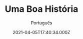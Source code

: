 ---
id: 'e5f7def3-a7d6-44f1-b8ff-b1de464619dc'
type: 'movie' # Filme, Série, Anime
title: "Uma Boa História"
synopsis: ["Um novo funcionário se junta a uma pizzaria em uma cidade pequena, pouco antes da empresa fracassar e seus funcionários questionarem o famoso “sonho americano”.",
]
originalTitle: "8 Slices"
date: '2021-04-05T17:40:34.000Z'
update: '2021-04-05T17:40:34.000Z'
releaseDate: '2020-03-01T03:00:00.000Z'
imdb:
  rating: '5.7' # 8.5
  id: '' # tt0470752
duration: '1h 23 Min'
trailer:
  urls: [
    'yJyQx3HZAos',
  ]
tags: ['1080p']
genre: ['Drama'] #
quality: 'WEB-DL' # BluRay, WEB-DL, HDTV, WEB-DL4K, WEB-DLe
format: 'Mkv' # MKV, MP4, TS
audio: 'Português, Inglês' # Dublado, Legendado, Dual Audio, Dub & Leg
subtitle: 'Português' # Português, inglês,
size: '3.10 GB' # 4.8 GB
audioQuality: 10
videoQuality: 10
directors: []
#  - name: 'Lana Wachowski'
#    image: ''
#  - name: 'Lilly Wachowski'
#    image: ''
cast: []
#  - name: 'Keanu Reeves'
#    image: ''
#    characterName: 'Neo'
writers: []
#  - name: ''
#    image: ''
maturityRating:
  age: '' # L , 10, 12, 14, 16, 18
  topics: [''] # Violence, Illegal drugs, Inappropriate Language, Legal Drugs, Sexual Content, Extreme Violence
###########################################
download:
  
  - url: 'magnet:?xt=urn:btih:031c87478798e1a23857c7e9cf3b9722464c296f&dn=Uma.Boa.Historia.2020.1080p.PLAY.WEB-DL.DDP5.1.H.264-DUAL-TDF&tr=udp%3a%2f%2ftracker.opentrackr.org%3a1337%2fannounce&tr=udp%3a%2f%2ftracker.openbittorrent.com%3a80%2fannounce&tr=udp%3a%2f%2ftracker.trackerfix.com%3a80%2fannounce&tr=udp%3a%2f%2ftracker.coppersurfer.tk%3a6969%2fannounce&tr=udp%3a%2f%2ftracker.leechers-paradise.org%3a6969%2fannounce&tr=udp%3a%2f%2feddie4.nl%3a6969%2fannounce&tr=udp%3a%2f%2fp4p.arenabg.com%3a1337%2fannounce&tr=udp%3a%2f%2fexplodie.org%3a6969%2fannounce&tr=udp%3a%2f%2fzer0day.ch%3a1337%2fannounce'
    resolution: '1080p' # 720p, 1080p, 4K,
    audio: 'Dual Áudio' # Dublado, Legendado, Dual Audio
    size: '' # 4.8 GB
    quality: '' # BluRay, WEB-DL
    format: '' # MKV
images:
  cover: '/assets/movies/uma-boa-historia.jpg'
  background: '/assets/movies/'
---